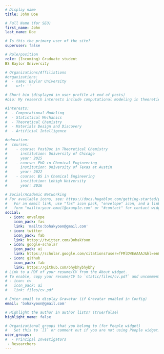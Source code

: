 ```yaml
---
# Display name
title: John Doe

# Full Name (for SEO)
first_name: John
last_name: Doe

# Is this the primary user of the site?
superuser: false

# Role/position
role: (Incoming) Graduate student
BS Baylor University

# Organizations/Affiliations
#organizations:
#  - name: Baylor University
#    url: ''

# Short bio (displayed in user profile at end of posts)
#bio: My research interests include computational modeling in theoretical chemistry, materials science & engineering, statistical mechanics, and artificial intelligence.

#interests:
#  - Computational Modeling
#  - Statistical Mechanics
#  - Theoretical Chemistry
#  - Materials Design and Discovery
#  - Artificial Intelligence

#education:
#  courses:
#    - course: PostDoc in Theoretical Chemistry
#      institution: University of Chicago
#      year: 2025
#    - course: PhD in Chemical Engineering
#      institution: University of Texas at Austin
#      year: 2022
#    - course: BS in Chemical Engineering
#      institution: Lehigh University
#      year: 2016

# Social/Academic Networking
# For available icons, see: https://docs.hugoblox.com/getting-started/page-builder/#icons
#   For an email link, use "fas" icon pack, "envelope" icon, and a link in the
#   form "mailto:your-email@example.com" or "#contact" for contact widget.
social:
  - icon: envelope
    icon_pack: fas
    link: 'mailto:bohakyoon@gmail.com'
  - icon: twitter
    icon_pack: fab
    link: https://twitter.com/BohakYoon
  - icon: google-scholar
    icon_pack: ai
    link: https://scholar.google.com/citations?user=fFMlDWEAAAAJ&hl=en&oi=ao
  - icon: github
    icon_pack: fab
    link: https://github.com/bhybhybhybhy
# Link to a PDF of your resume/CV from the About widget.
# To enable, copy your resume/CV to `static/files/cv.pdf` and uncomment the lines below.
# - icon: cv
#   icon_pack: ai
#   link: files/cv.pdf

# Enter email to display Gravatar (if Gravatar enabled in Config)
email: 'bohakyoon@gmail.com'

# Highlight the author in author lists? (true/false)
highlight_name: false

# Organizational groups that you belong to (for People widget)
#   Set this to `[]` or comment out if you are not using People widget.
user_groups:
#  - Principal Investigators
 - Researchers
---
```


###

